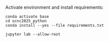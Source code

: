 Activate environment and install requirements:

```
conda activate base
cd ocnc2025_python
conda install --yes --file requirements.txt
```

```
jupyter lab --allow-root
```